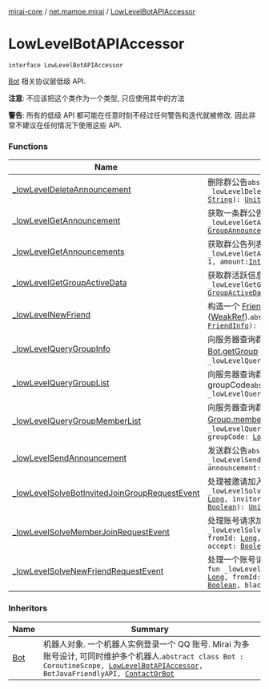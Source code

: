 [mirai-core](../../index.md) / [net.mamoe.mirai](../index.md) / [LowLevelBotAPIAccessor](./index.md)

# LowLevelBotAPIAccessor

`interface LowLevelBotAPIAccessor`

[Bot](../-bot/index.md) 相关协议层低级 API.

**注意**: 不应该把这个类作为一个类型, 只应使用其中的方法

**警告**: 所有的低级 API 都可能在任意时刻不经过任何警告和迭代就被修改. 因此非常不建议在任何情况下使用这些 API.

### Functions

| Name | Summary |
|---|---|
| [_lowLevelDeleteAnnouncement](_low-level-delete-announcement.md) | 删除群公告`abstract suspend fun _lowLevelDeleteAnnouncement(groupId: `[`Long`](https://kotlinlang.org/api/latest/jvm/stdlib/kotlin/-long/index.html)`, fid: `[`String`](https://kotlinlang.org/api/latest/jvm/stdlib/kotlin/-string/index.html)`): `[`Unit`](https://kotlinlang.org/api/latest/jvm/stdlib/kotlin/-unit/index.html) |
| [_lowLevelGetAnnouncement](_low-level-get-announcement.md) | 获取一条群公告`abstract suspend fun _lowLevelGetAnnouncement(groupId: `[`Long`](https://kotlinlang.org/api/latest/jvm/stdlib/kotlin/-long/index.html)`, fid: `[`String`](https://kotlinlang.org/api/latest/jvm/stdlib/kotlin/-string/index.html)`): `[`GroupAnnouncement`](../../net.mamoe.mirai.data/-group-announcement/index.md) |
| [_lowLevelGetAnnouncements](_low-level-get-announcements.md) | 获取群公告列表`abstract suspend fun _lowLevelGetAnnouncements(groupId: `[`Long`](https://kotlinlang.org/api/latest/jvm/stdlib/kotlin/-long/index.html)`, page: `[`Int`](https://kotlinlang.org/api/latest/jvm/stdlib/kotlin/-int/index.html)` = 1, amount: `[`Int`](https://kotlinlang.org/api/latest/jvm/stdlib/kotlin/-int/index.html)` = 10): `[`GroupAnnouncementList`](../../net.mamoe.mirai.data/-group-announcement-list/index.md) |
| [_lowLevelGetGroupActiveData](_low-level-get-group-active-data.md) | 获取群活跃信息`abstract suspend fun _lowLevelGetGroupActiveData(groupId: `[`Long`](https://kotlinlang.org/api/latest/jvm/stdlib/kotlin/-long/index.html)`): `[`GroupActiveData`](../../net.mamoe.mirai.data/-group-active-data/index.md) |
| [_lowLevelNewFriend](_low-level-new-friend.md) | 构造一个 [Friend](../../net.mamoe.mirai.contact/-friend/index.md) 对象. 它持有对 [Bot](../-bot/index.md) 的弱引用([WeakRef](../../net.mamoe.mirai.utils/-weak-ref/index.md)).`abstract fun _lowLevelNewFriend(friendInfo: `[`FriendInfo`](../../net.mamoe.mirai.data/-friend-info/index.md)`): `[`Friend`](../../net.mamoe.mirai.contact/-friend/index.md) |
| [_lowLevelQueryGroupInfo](_low-level-query-group-info.md) | 向服务器查询群资料. 获得的仅为当前时刻的资料. 请优先使用 [Bot.getGroup](../-bot/get-group.md) 然后查看群资料.`abstract suspend fun _lowLevelQueryGroupInfo(groupCode: `[`Long`](https://kotlinlang.org/api/latest/jvm/stdlib/kotlin/-long/index.html)`): `[`GroupInfo`](../../net.mamoe.mirai.data/-group-info/index.md) |
| [_lowLevelQueryGroupList](_low-level-query-group-list.md) | 向服务器查询群列表. 返回值高 32 bits 为 uin, 低 32 bits 为 groupCode`abstract suspend fun _lowLevelQueryGroupList(): `[`Sequence`](https://kotlinlang.org/api/latest/jvm/stdlib/kotlin.sequences/-sequence/index.html)`<`[`Long`](https://kotlinlang.org/api/latest/jvm/stdlib/kotlin/-long/index.html)`>` |
| [_lowLevelQueryGroupMemberList](_low-level-query-group-member-list.md) | 向服务器查询群成员列表. 请优先使用 [Bot.getGroup](../-bot/get-group.md), [Group.members](../../net.mamoe.mirai.contact/-group/members.md) 查看群成员.`abstract suspend fun _lowLevelQueryGroupMemberList(groupUin: `[`Long`](https://kotlinlang.org/api/latest/jvm/stdlib/kotlin/-long/index.html)`, groupCode: `[`Long`](https://kotlinlang.org/api/latest/jvm/stdlib/kotlin/-long/index.html)`, ownerId: `[`Long`](https://kotlinlang.org/api/latest/jvm/stdlib/kotlin/-long/index.html)`): `[`Sequence`](https://kotlinlang.org/api/latest/jvm/stdlib/kotlin.sequences/-sequence/index.html)`<`[`MemberInfo`](../../net.mamoe.mirai.data/-member-info/index.md)`>` |
| [_lowLevelSendAnnouncement](_low-level-send-announcement.md) | 发送群公告`abstract suspend fun _lowLevelSendAnnouncement(groupId: `[`Long`](https://kotlinlang.org/api/latest/jvm/stdlib/kotlin/-long/index.html)`, announcement: `[`GroupAnnouncement`](../../net.mamoe.mirai.data/-group-announcement/index.md)`): `[`String`](https://kotlinlang.org/api/latest/jvm/stdlib/kotlin/-string/index.html) |
| [_lowLevelSolveBotInvitedJoinGroupRequestEvent](_low-level-solve-bot-invited-join-group-request-event.md) | 处理被邀请加入一个群请求事件`abstract suspend fun _lowLevelSolveBotInvitedJoinGroupRequestEvent(eventId: `[`Long`](https://kotlinlang.org/api/latest/jvm/stdlib/kotlin/-long/index.html)`, invitorId: `[`Long`](https://kotlinlang.org/api/latest/jvm/stdlib/kotlin/-long/index.html)`, groupId: `[`Long`](https://kotlinlang.org/api/latest/jvm/stdlib/kotlin/-long/index.html)`, accept: `[`Boolean`](https://kotlinlang.org/api/latest/jvm/stdlib/kotlin/-boolean/index.html)`): `[`Unit`](https://kotlinlang.org/api/latest/jvm/stdlib/kotlin/-unit/index.html) |
| [_lowLevelSolveMemberJoinRequestEvent](_low-level-solve-member-join-request-event.md) | 处理账号请求加入群事件`abstract suspend fun _lowLevelSolveMemberJoinRequestEvent(eventId: `[`Long`](https://kotlinlang.org/api/latest/jvm/stdlib/kotlin/-long/index.html)`, fromId: `[`Long`](https://kotlinlang.org/api/latest/jvm/stdlib/kotlin/-long/index.html)`, fromNick: `[`String`](https://kotlinlang.org/api/latest/jvm/stdlib/kotlin/-string/index.html)`, groupId: `[`Long`](https://kotlinlang.org/api/latest/jvm/stdlib/kotlin/-long/index.html)`, accept: `[`Boolean`](https://kotlinlang.org/api/latest/jvm/stdlib/kotlin/-boolean/index.html)`?, blackList: `[`Boolean`](https://kotlinlang.org/api/latest/jvm/stdlib/kotlin/-boolean/index.html)`): `[`Unit`](https://kotlinlang.org/api/latest/jvm/stdlib/kotlin/-unit/index.html) |
| [_lowLevelSolveNewFriendRequestEvent](_low-level-solve-new-friend-request-event.md) | 处理一个账号请求添加机器人为好友的事件`abstract suspend fun _lowLevelSolveNewFriendRequestEvent(eventId: `[`Long`](https://kotlinlang.org/api/latest/jvm/stdlib/kotlin/-long/index.html)`, fromId: `[`Long`](https://kotlinlang.org/api/latest/jvm/stdlib/kotlin/-long/index.html)`, fromNick: `[`String`](https://kotlinlang.org/api/latest/jvm/stdlib/kotlin/-string/index.html)`, accept: `[`Boolean`](https://kotlinlang.org/api/latest/jvm/stdlib/kotlin/-boolean/index.html)`, blackList: `[`Boolean`](https://kotlinlang.org/api/latest/jvm/stdlib/kotlin/-boolean/index.html)`): `[`Unit`](https://kotlinlang.org/api/latest/jvm/stdlib/kotlin/-unit/index.html) |

### Inheritors

| Name | Summary |
|---|---|
| [Bot](../-bot/index.md) | 机器人对象. 一个机器人实例登录一个 QQ 账号. Mirai 为多账号设计, 可同时维护多个机器人.`abstract class Bot : CoroutineScope, `[`LowLevelBotAPIAccessor`](./index.md)`, BotJavaFriendlyAPI, `[`ContactOrBot`](../../net.mamoe.mirai.contact/-contact-or-bot/index.md) |

